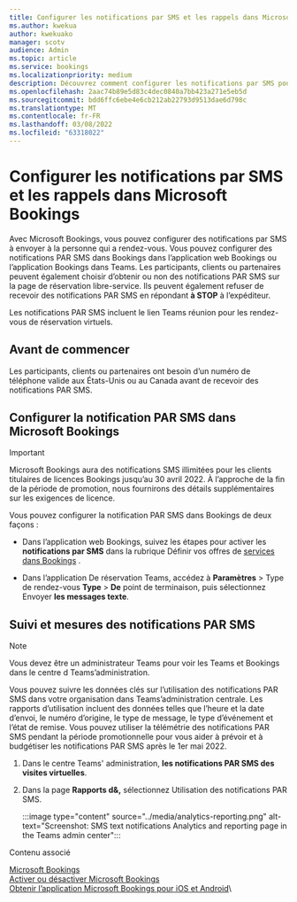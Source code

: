 ```yaml
---
title: Configurer les notifications par SMS et les rappels dans Microsoft Bookings
ms.author: kwekua
author: kwekuako
manager: scotv
audience: Admin
ms.topic: article
ms.service: bookings
ms.localizationpriority: medium
description: Découvrez comment configurer les notifications par SMS pour les clients, les clients et les partenaires dans Microsoft Bookings.
ms.openlocfilehash: 2aac74b89e5d83c4dec0840a7bb423a271e5eb5d
ms.sourcegitcommit: bdd6ffc6ebe4e6cb212ab22793d9513dae6d798c
ms.translationtype: MT
ms.contentlocale: fr-FR
ms.lasthandoff: 03/08/2022
ms.locfileid: "63318022"
---
```

# <a name="configure-sms-text-notifications-and-reminders-in-microsoft-bookings"></a>Configurer les notifications par SMS et les rappels dans Microsoft Bookings

Avec Microsoft Bookings, vous pouvez configurer des notifications par SMS à envoyer à la personne qui a rendez-vous. Vous pouvez configurer des notifications PAR SMS dans Bookings dans l’application web Bookings ou l’application Bookings dans Teams. Les participants, clients ou partenaires peuvent également choisir d’obtenir ou non des notifications PAR SMS sur la page de réservation libre-service. Ils peuvent également refuser de recevoir des notifications PAR SMS en répondant **à STOP** à l’expéditeur.

Les notifications PAR SMS incluent le lien Teams réunion pour les rendez-vous de réservation virtuels.

## <a name="before-you-begin"></a>Avant de commencer

Les participants, clients ou partenaires ont besoin d’un numéro de téléphone valide aux États-Unis ou au Canada avant de recevoir des notifications PAR SMS.

## <a name="configure-sms-notification-in-microsoft-bookings"></a>Configurer la notification PAR SMS dans Microsoft Bookings

> [!IMPORTANT]
> Microsoft Bookings aura des notifications SMS illimitées pour les clients  titulaires de licences Bookings jusqu’au 30 avril 2022. À l’approche de la fin de la période de promotion, nous fournirons des détails supplémentaires sur les exigences de licence.

Vous pouvez configurer la notification PAR SMS dans Bookings de deux façons :

- Dans l’application web Bookings, suivez les étapes pour activer les **notifications par SMS** dans la rubrique Définir vos offres de [services dans Bookings](define-service-offerings.md) .

- Dans l’application De réservation Teams, accédez à **Paramètres** >  Type de rendez-vous **Type** >  **De** point de terminaison, puis sélectionnez Envoyer **les messages texte**.

## <a name="tracking-and-metrics-for-sms-notifications"></a>Suivi et mesures des notifications PAR SMS

> [!NOTE]
> Vous devez être un administrateur Teams pour voir les Teams et Bookings dans le centre d Teams’administration.

Vous pouvez suivre les données clés sur l’utilisation des notifications PAR SMS dans votre organisation dans Teams’administration centrale. Les rapports d’utilisation incluent des données telles que l’heure et la date d’envoi, le numéro d’origine, le type de message, le type d’événement et l’état de remise. Vous pouvez utiliser la télémétrie des notifications PAR SMS pendant la période promotionnelle pour vous aider à prévoir et à budgétiser les notifications PAR SMS après le 1er mai 2022.

1. Dans le centre Teams' administration, **les notifications PAR SMS des visites virtuelles**.

2. Dans la page **Rapports d&,** sélectionnez Utilisation des notifications PAR SMS.

    :::image type="content" source="../media/analytics-reporting.png" alt-text="Screenshot: SMS text notifications Analytics and reporting page in the Teams admin center":::

Contenu associé

[Microsoft Bookings](bookings-overview.md)\
[Activer ou désactiver Microsoft Bookings](turn-bookings-on-or-off.md)\
[Obtenir l’application Microsoft Bookings pour iOS et Android](get-bookings-app.md)\
